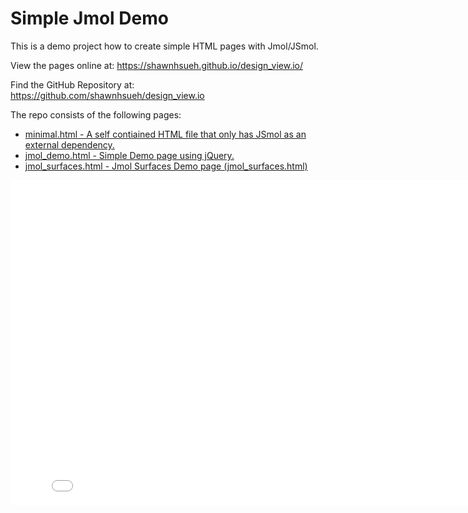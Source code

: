 <!DOCTYPE html>
<html>
<head>
	<title>Simple Jmol Demo</title>
</head>
<body>

<h1 id="simple-jmol-demo">Simple Jmol Demo</h1>

<p>This is a demo project how to create simple HTML pages with Jmol/JSmol.</p>

<p>View the pages online at: <a href="https://shawnhsueh.github.io/design_view.io/">https://shawnhsueh.github.io/design_view.io/</a></p>

<p>Find the GitHub Repository at: <a href="https://github.com/shawnhsueh/design_view.io">https://github.com/shawnhsueh/design_view.io</a></p>

<p>The repo consists of the following pages:</p>

<ul>
  <li><a href="minimal.html">minimal.html - A self contiained HTML file that only has JSmol as an 
        external dependency.</a></li>
  <li><a href="jmol_demo.html">jmol_demo.html - Simple Demo page using jQuery.</a></li>
  <li><a href="jmol_surfaces.html">jmol_surfaces.html - Jmol Surfaces Demo page (jmol_surfaces.html)</a></li>
</ul>

<iframe src="[https://www.ncbi.nlm.nih.gov/Structure/icn3d/full.html?url=https://raw.githubusercontent.com/shawnhsueh/design_view.io/main/mol/relaxed_model_1_rank0_bfactor.pdb&width=800&height=500&showcommand=1&mobilemenu=1&showtitle=1&&command=color+b+factor](https://www.ncbi.nlm.nih.gov/Structure/icn3d/full.html?url=https://raw.githubusercontent.com/shawnhsueh/design_view.io/main/mol/relaxed_model_1_rank0_bfactor.pdb&width=800&height=500&showcommand=1&mobilemenu=1&showtitle=1&&command=defined+sets;set+background+white;+set+view+detailed+view;+set+annotation+interaction;+select+.A:GSDGGSGGGSRDHMVLHEYVNAAGIT+%7C+name+Linker_GFP11;+select+saved+atoms+Linker_GFP11;+color+F00;+select+.A:MHHHHHHSSGSDQEAKPSTEDLGDKKEGEYIKLKVIGQDSSEIHFKVKMTTHLKKLKESYCQRQGVPMNSLRFLFEGQRIADNHTPKELGMEEEDVIEVYQEQTGGAM+%7C+name+HIS_SUMO;+select+saved+atoms+HIS_SUMO;+color+FFA500;+clear+all)" width="820" height="520" style="border:none"></iframe>


</body>
</html>

